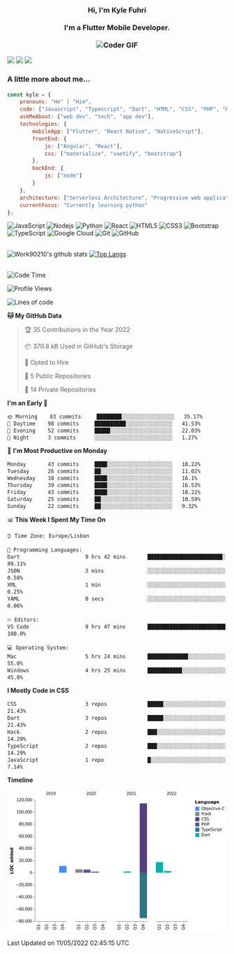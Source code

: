
<h3 align="center">
  <abc>
    <br />Hi, I'm Kyle Fuhri<br />
    <br />
    I'm a Flutter Mobile Developer. <br />
    <br />
    <img
      src="https://media.giphy.com/media/SWoSkN6DxTszqIKEqv/giphy.gif"
      alt="Coder GIF"
      width="500"
      height="400"
    />
  </abc>
</h3>
<img src="https://img.shields.io/badge/Flutter%20-%2302569B.svg?&style=for-the-badge&logo=Flutter&logoColor=white" />
<img src="https://img.shields.io/badge/angular%20-%23DD0031.svg?&style=for-the-badge&logo=angular&logoColor=white"/>
<img src="https://img.shields.io/badge/react%20-%2320232a.svg?&style=for-the-badge&logo=react&logoColor=%2361DAFB"/>

<h3>A little more about me...  </h3>

```javascript
const kyle = {
    pronouns: "He" | "Him",
    code: ["Javascript", "Typescript", "Dart", "HTML", "CSS", "PHP", "Python"],
    askMeAbout: ["web dev", "tech", "app dev"],
    technologies: {
        mobileApp: ["Flutter", "React Native", "NativeScript"],
        frontEnd: {
            js: ["Angular", "React"],
            css: ["materialize", "vuetify", "bootstrap"]
        },
        backEnd: {
            js: ["node"]
        }
    },
    architecture: ["Serverless Architecture", "Progressive web applications", "Single page applications"],
    currentFocus: "Currently learning python"
};
```

![JavaScript](https://img.shields.io/badge/-JavaScript-black?style=flat-square&logo=javascript)
![Nodejs](https://img.shields.io/badge/-Nodejs-black?style=flat-square&logo=Node.js)
![Python](https://img.shields.io/badge/-Python-black?style=flat-square&logo=Python)
![React](https://img.shields.io/badge/-React-black?style=flat-square&logo=react)
![HTML5](https://img.shields.io/badge/-HTML5-E34F26?style=flat-square&logo=html5&logoColor=white)
![CSS3](https://img.shields.io/badge/-CSS3-1572B6?style=flat-square&logo=css3)
![Bootstrap](https://img.shields.io/badge/-Bootstrap-563D7C?style=flat-square&logo=bootstrap)
![TypeScript](https://img.shields.io/badge/-TypeScript-007ACC?style=flat-square&logo=typescript)
![Google Cloud](https://img.shields.io/badge/Google%20Cloud-black?style=flat-square&logo=google-cloud)
![Git](https://img.shields.io/badge/-Git-black?style=flat-square&logo=git)
![GitHub](https://img.shields.io/badge/-GitHub-181717?style=flat-square&logo=github)
</br>
</br>


![Work90210's github stats](https://github-readme-stats.vercel.app/api?username=work90210)
[![Top Langs](https://github-readme-stats.vercel.app/api/top-langs/?username=work90210)](https://github.com/work90210/github-readme-stats)
</br>
</br>
<!--START_SECTION:waka-->
![Code Time](http://img.shields.io/badge/Code%20Time-673%20hrs%2040%20mins-blue)

![Profile Views](http://img.shields.io/badge/Profile%20Views-0-blue)

![Lines of code](https://img.shields.io/badge/From%20Hello%20World%20I%27ve%20Written-85%20Thousand%20lines%20of%20code-blue)

**🐱 My GitHub Data** 

> 🏆 35 Contributions in the Year 2022
 > 
> 📦 370.8 kB Used in GitHub's Storage 
 > 
> 💼 Opted to Hire
 > 
> 📜 5 Public Repositories 
 > 
> 🔑 14 Private Repositories  
 > 
**I'm an Early 🐤** 

```text
🌞 Morning    83 commits     ████████░░░░░░░░░░░░░░░░░   35.17% 
🌆 Daytime    98 commits     ██████████░░░░░░░░░░░░░░░   41.53% 
🌃 Evening    52 commits     █████░░░░░░░░░░░░░░░░░░░░   22.03% 
🌙 Night      3 commits      ░░░░░░░░░░░░░░░░░░░░░░░░░   1.27%

```
📅 **I'm Most Productive on Monday** 

```text
Monday       43 commits     ████░░░░░░░░░░░░░░░░░░░░░   18.22% 
Tuesday      26 commits     ██░░░░░░░░░░░░░░░░░░░░░░░   11.02% 
Wednesday    38 commits     ████░░░░░░░░░░░░░░░░░░░░░   16.1% 
Thursday     39 commits     ████░░░░░░░░░░░░░░░░░░░░░   16.53% 
Friday       43 commits     ████░░░░░░░░░░░░░░░░░░░░░   18.22% 
Saturday     25 commits     ██░░░░░░░░░░░░░░░░░░░░░░░   10.59% 
Sunday       22 commits     ██░░░░░░░░░░░░░░░░░░░░░░░   9.32%

```


📊 **This Week I Spent My Time On** 

```text
⌚︎ Time Zone: Europe/Lisbon

💬 Programming Languages: 
Dart                     9 hrs 42 mins       ████████████████████████░   99.11% 
JSON                     3 mins              ░░░░░░░░░░░░░░░░░░░░░░░░░   0.58% 
XML                      1 min               ░░░░░░░░░░░░░░░░░░░░░░░░░   0.25% 
YAML                     0 secs              ░░░░░░░░░░░░░░░░░░░░░░░░░   0.06%

🔥 Editors: 
VS Code                  9 hrs 47 mins       █████████████████████████   100.0%

💻 Operating System: 
Mac                      5 hrs 24 mins       █████████████░░░░░░░░░░░░   55.0% 
Windows                  4 hrs 25 mins       ███████████░░░░░░░░░░░░░░   45.0%

```

**I Mostly Code in CSS** 

```text
CSS                      3 repos             █████░░░░░░░░░░░░░░░░░░░░   21.43% 
Dart                     3 repos             █████░░░░░░░░░░░░░░░░░░░░   21.43% 
Hack                     2 repos             ███░░░░░░░░░░░░░░░░░░░░░░   14.29% 
TypeScript               2 repos             ███░░░░░░░░░░░░░░░░░░░░░░   14.29% 
JavaScript               1 repo              █░░░░░░░░░░░░░░░░░░░░░░░░   7.14%

```


**Timeline**

![Chart not found](https://raw.githubusercontent.com/Work90210/Work90210/main/charts/bar_graph.png) 


 Last Updated on 11/05/2022 02:45:15 UTC
<!--END_SECTION:waka-->
